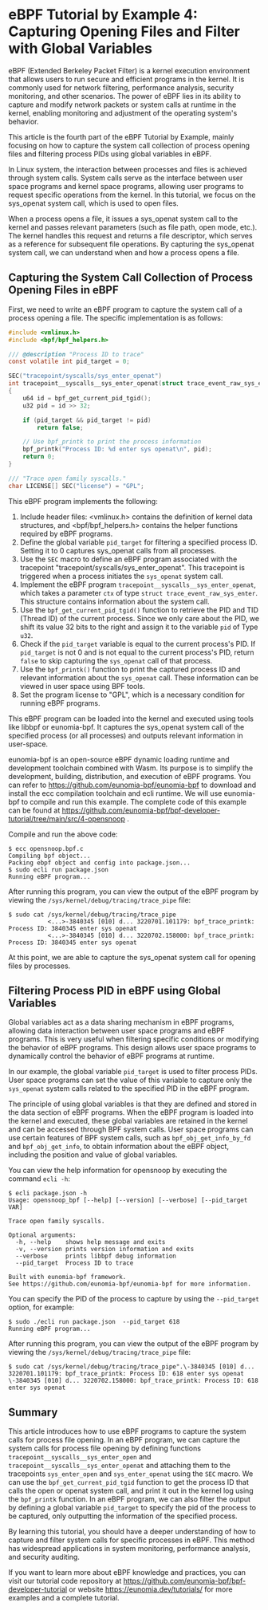 # eBPF Tutorial by Example 4: Capturing Opening Files and Filter with Global Variables

eBPF (Extended Berkeley Packet Filter) is a kernel execution environment that allows users to run secure and efficient programs in the kernel. It is commonly used for network filtering, performance analysis, security monitoring, and other scenarios. The power of eBPF lies in its ability to capture and modify network packets or system calls at runtime in the kernel, enabling monitoring and adjustment of the operating system's behavior.

This article is the fourth part of the eBPF Tutorial by Example, mainly focusing on how to capture the system call collection of process opening files and filtering process PIDs using global variables in eBPF.

In Linux system, the interaction between processes and files is achieved through system calls. System calls serve as the interface between user space programs and kernel space programs, allowing user programs to request specific operations from the kernel. In this tutorial, we focus on the sys_openat system call, which is used to open files.

When a process opens a file, it issues a sys_openat system call to the kernel and passes relevant parameters (such as file path, open mode, etc.). The kernel handles this request and returns a file descriptor, which serves as a reference for subsequent file operations. By capturing the sys_openat system call, we can understand when and how a process opens a file.

## Capturing the System Call Collection of Process Opening Files in eBPF

First, we need to write an eBPF program to capture the system call of a process opening a file. The specific implementation is as follows:

```c
#include <vmlinux.h>
#include <bpf/bpf_helpers.h>

/// @description "Process ID to trace"
const volatile int pid_target = 0;

SEC("tracepoint/syscalls/sys_enter_openat")
int tracepoint__syscalls__sys_enter_openat(struct trace_event_raw_sys_enter* ctx)
{
    u64 id = bpf_get_current_pid_tgid();
    u32 pid = id >> 32;

    if (pid_target && pid_target != pid)
        return false;

    // Use bpf_printk to print the process information
    bpf_printk("Process ID: %d enter sys openat\n", pid);
    return 0;
}

/// "Trace open family syscalls."
char LICENSE[] SEC("license") = "GPL";
```

This eBPF program implements the following:

1. Include header files: <vmlinux.h> contains the definition of kernel data structures, and <bpf/bpf_helpers.h> contains the helper functions required by eBPF programs.
2. Define the global variable `pid_target` for filtering a specified process ID. Setting it to 0 captures sys_openat calls from all processes.
3. Use the `SEC` macro to define an eBPF program associated with the tracepoint "tracepoint/syscalls/sys_enter_openat". This tracepoint is triggered when a process initiates the `sys_openat` system call.
4. Implement the eBPF program `tracepoint__syscalls__sys_enter_openat`, which takes a parameter `ctx` of type `struct trace_event_raw_sys_enter`. This structure contains information about the system call.
5. Use the `bpf_get_current_pid_tgid()` function to retrieve the PID and TID (Thread  ID) of the current process. Since we only care about the PID, we shift its value 32 bits to the right and assign it to the variable `pid` of Type `u32`.
6. Check if the `pid_target` variable is equal to the current process's PID. If `pid_target` is not 0 and is not equal to the current process's PID, return `false` to skip capturing the `sys_openat` call of that process.
7. Use the `bpf_printk()` function to print the captured process ID and relevant information about the `sys_openat` call. These information can be viewed in user space using BPF tools.
8. Set the program license to "GPL", which is a necessary condition for running eBPF programs.

This eBPF program can be loaded into the kernel and executed using tools like libbpf or eunomia-bpf. It captures the sys_openat system call of the specified process (or all processes) and outputs relevant information in user-space.

eunomia-bpf is an open-source eBPF dynamic loading runtime and development toolchain combined with Wasm. Its purpose is to simplify the development, building, distribution, and execution of eBPF programs. You can refer to <https://github.com/eunomia-bpf/eunomia-bpf> to download and install the ecc compilation toolchain and ecli runtime. We will use eunomia-bpf to compile and run this example. The complete code of this example can be found at <https://github.com/eunomia-bpf/bpf-developer-tutorial/tree/main/src/4-opensnoop> .

Compile and run the above code:

```console
$ ecc opensnoop.bpf.c
Compiling bpf object...
Packing ebpf object and config into package.json...
$ sudo ecli run package.json
Running eBPF program...
```

After running this program, you can view the output of the eBPF program by viewing the `/sys/kernel/debug/tracing/trace_pipe` file:

```console
$ sudo cat /sys/kernel/debug/tracing/trace_pipe
           <...>-3840345 [010] d... 3220701.101179: bpf_trace_printk: Process ID: 3840345 enter sys openat
           <...>-3840345 [010] d... 3220702.158000: bpf_trace_printk: Process ID: 3840345 enter sys openat
```

At this point, we are able to capture the sys_openat system call for opening files by processes.

## Filtering Process PID in eBPF using Global Variables

Global variables act as a data sharing mechanism in eBPF programs, allowing data interaction between user space programs and eBPF programs. This is very useful when filtering specific conditions or modifying the behavior of eBPF programs. This design allows user space programs to dynamically control the behavior of eBPF programs at runtime.

In our example, the global variable `pid_target` is used to filter process PIDs. User space programs can set the value of this variable to capture only the `sys_openat` system calls related to the specified PID in the eBPF program.

The principle of using global variables is that they are defined and stored in the data section of eBPF programs. When the eBPF program is loaded into the kernel and executed, these global variables are retained in the kernel and can be accessed through BPF system calls. User space programs can use certain features of BPF system calls, such as `bpf_obj_get_info_by_fd` and `bpf_obj_get_info`, to obtain information about the eBPF object, including the position and value of global variables.

You can view the help information for opensnoop by executing the command `ecli -h`:

```console
$ ecli package.json -h
Usage: opensnoop_bpf [--help] [--version] [--verbose] [--pid_target VAR]

Trace open family syscalls.

Optional arguments:
  -h, --help    shows help message and exits 
  -v, --version prints version information and exits 
  --verbose     prints libbpf debug information 
  --pid_target  Process ID to trace 

Built with eunomia-bpf framework.
See https://github.com/eunomia-bpf/eunomia-bpf for more information.
```

You can specify the PID of the process to capture by using the `--pid_target` option, for example:

```console
$ sudo ./ecli run package.json  --pid_target 618
Running eBPF program...
```

After running this program, you can view the output of the eBPF program by viewing the `/sys/kernel/debug/tracing/trace_pipe` file:

```console
$ sudo cat /sys/kernel/debug/tracing/trace_pipe".\-3840345 [010] d... 3220701.101179: bpf_trace_printk: Process ID: 618 enter sys openat
\-3840345 [010] d... 3220702.158000: bpf_trace_printk: Process ID: 618 enter sys openat
```

## Summary

This article introduces how to use eBPF programs to capture the system calls for process file opening. In an eBPF program, we can capture the system calls for process file opening by defining functions `tracepoint__syscalls__sys_enter_open` and `tracepoint__syscalls__sys_enter_openat` and attaching them to the tracepoints `sys_enter_open` and `sys_enter_openat` using the `SEC` macro. We can use the `bpf_get_current_pid_tgid` function to get the process ID that calls the open or openat system call, and print it out in the kernel log using the `bpf_printk` function. In an eBPF program, we can also filter the output by defining a global variable `pid_target` to specify the pid of the process to be captured, only outputting the information of the specified process.

By learning this tutorial, you should have a deeper understanding of how to capture and filter system calls for specific processes in eBPF. This method has widespread applications in system monitoring, performance analysis, and security auditing.

If you want to learn more about eBPF knowledge and practices, you can visit our tutorial code repository at <https://github.com/eunomia-bpf/bpf-developer-tutorial> or website <https://eunomia.dev/tutorials/> for more examples and a complete tutorial.
